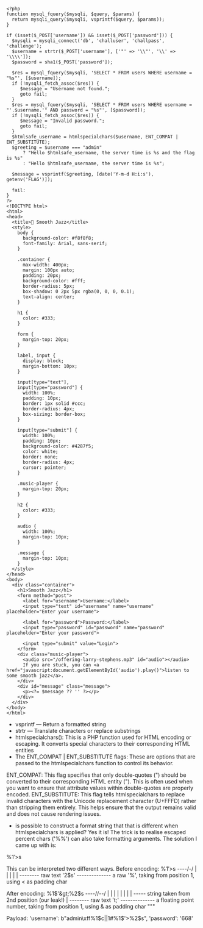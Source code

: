 ```
<?php
function mysql_fquery($mysqli, $query, $params) {
  return mysqli_query($mysqli, vsprintf($query, $params));
}

if (isset($_POST['username']) && isset($_POST['password'])) {
  $mysqli = mysqli_connect('db', 'challuser', 'challpass', 'challenge');
  $username = strtr($_POST['username'], ['"' => '\\"', '\\' => '\\\\']);
  $password = sha1($_POST['password']);

  $res = mysql_fquery($mysqli, 'SELECT * FROM users WHERE username = "%s"', [$username]);
  if (!mysqli_fetch_assoc($res)) {
     $message = "Username not found.";
     goto fail;
  }
  $res = mysql_fquery($mysqli, 'SELECT * FROM users WHERE username = "'.$username.'" AND password = "%s"', [$password]);
  if (!mysqli_fetch_assoc($res)) {
     $message = "Invalid password.";
     goto fail;
  }
  $htmlsafe_username = htmlspecialchars($username, ENT_COMPAT | ENT_SUBSTITUTE);
  $greeting = $username === "admin" 
      ? "Hello $htmlsafe_username, the server time is %s and the flag is %s"
      : "Hello $htmlsafe_username, the server time is %s";

  $message = vsprintf($greeting, [date('Y-m-d H:i:s'), getenv('FLAG')]);
  
  fail:
}
?>
<!DOCTYPE html>
<html>
<head>
  <title>🎷 Smooth Jazz</title>
  <style>
    body {
      background-color: #f8f8f8;
      font-family: Arial, sans-serif;
    }

    .container {
      max-width: 400px;
      margin: 100px auto;
      padding: 20px;
      background-color: #fff;
      border-radius: 5px;
      box-shadow: 0 2px 5px rgba(0, 0, 0, 0.1);
      text-align: center;
    }

    h1 {
      color: #333;
    }

    form {
      margin-top: 20px;
    }

    label, input {
      display: block;
      margin-bottom: 10px;
    }

    input[type="text"],
    input[type="password"] {
      width: 100%;
      padding: 10px;
      border: 1px solid #ccc;
      border-radius: 4px;
      box-sizing: border-box;
    }

    input[type="submit"] {
      width: 100%;
      padding: 10px;
      background-color: #4287f5;
      color: white;
      border: none;
      border-radius: 4px;
      cursor: pointer;
    }

    .music-player {
      margin-top: 20px;
    }

    h2 {
      color: #333;
    }

    audio {
      width: 100%;
      margin-top: 10px;
    }

    .message {
      margin-top: 10px;
    }
  </style>
</head>
<body>
  <div class="container">
    <h1>Smooth Jazz</h1>
    <form method="post">
      <label for="username">Username:</label>
      <input type="text" id="username" name="username" placeholder="Enter your username">

      <label for="password">Password:</label>
      <input type="password" id="password" name="password" placeholder="Enter your password">

      <input type="submit" value="Login">
    </form>
    <div class="music-player">
      <audio src="/offering-larry-stephens.mp3" id="audio"></audio>
      If you are stuck, you can <a href="javascript:document.getElementById('audio').play()">listen to some smooth jazz</a>.
    </div>
    <div id="message" class="message">
      <p><?= $message ?? '' ?></p>
    </div>
  </div>
</body>
</html>
```
+ vsprintf — Return a formatted string
+ strtr — Translate characters or replace substrings
+ htmlspecialchars(): This is a PHP function used for HTML encoding or escaping. It converts special characters to their corresponding HTML entities
+ The ENT_COMPAT | ENT_SUBSTITUTE flags: These are options that are passed to the htmlspecialchars function to control its behavior.

ENT_COMPAT: This flag specifies that only double-quotes (") should be converted to their corresponding HTML entity (&quot;). This is often used when you want to ensure that attribute values within double-quotes are properly encoded.
ENT_SUBSTITUTE: This flag tells htmlspecialchars to replace invalid characters with the Unicode replacement character (U+FFFD) rather than stripping them entirely. This helps ensure that the output remains valid and does not cause rendering issues.

+ is possible to construct a format string that that
is different when htmlspecialchars is applied? Yes it is! The trick is to realise
escaped percent chars ('%%') can also take formatting arguments. The solution I
came up with is:

%1$'>%2$s

This can be interpreted two different ways. Before encoding:
%1$'>%2$s
\----/\-/
 |     |
 |     |
 |     \-------- raw text '2$s'
 \-------------- a raw '%', taking from position 1, using < as padding char

After encoding:
%1$'&gt;%2$s
\----/\/\--/
 |     |  |
 |     |  |
 |     |  \----- string taken from 2nd position (our leak!)
 |     \-------- raw text 't;'
 \-------------- a floating point number, taking from position 1, using & as padding char
"""

Payload:
	'username': b"admin\xff%1$c||1#%1$'>%2$s",
	'password': '668'

